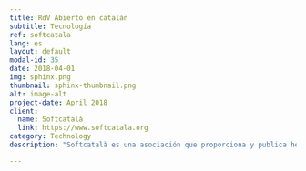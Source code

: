 ```yaml
---
title: RdV Abierto en catalán
subtitle: Tecnología
ref: softcatala
lang: es
layout: default
modal-id: 35
date: 2018-04-01
img: sphinx.png
thumbnail: sphinx-thumbnail.png
alt: image-alt
project-date: April 2018
client:
  name: Softcatalà
  link: https://www.softcatala.org 
category: Technology
description: "Softcatalà es una asociación que proporciona y publica herramientas informáticas abiertas para catalanoparlantes. Quería disponer de un sistema de reconocimiento del habla (RAH) de código abierto destinado a profesionales del desarrollo, <i>makers>/i> y posibles entidades proveedoras tecnológicas que quisieran integrar el catalán en sus servicios. Para construir una versión inicial de RAH en catalán, creamos un corpus de grabaciones con su transcripción, aprovechando los vídeos subtitulados disponibles de la televisión catalana. Luego, con la tecnología CMUSphinx, entrenamos los modelos de RAH. Cerramos esta fase de desarrollo con la publicación de los modelos de RAH y los <i>scripts</i> necesarios para compilarlos en <a href='https://github.com/collectivat/cmusphinx-models'>github</a> para el uso de la comunidad."

---
```

